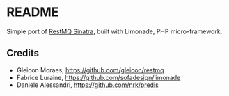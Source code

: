 # README #

Simple port of [RestMQ Sinatra](https://github.com/gleicon/restmq/blob/master/ruby/restmq.rb), built with Limonade, PHP micro-framework.

## Credits ##

  * Gleicon Moraes, https://github.com/gleicon/restmq
  * Fabrice Luraine, https://github.com/sofadesign/limonade
  * Daniele Alessandri, https://github.com/nrk/predis
